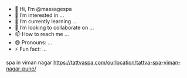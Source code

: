 - 👋 Hi, I’m @massagespa
- 👀 I’m interested in ...
- 🌱 I’m currently learning ...
- 💞️ I’m looking to collaborate on ...
- 📫 How to reach me ...
- 😄 Pronouns: ...
- ⚡ Fun fact: ...

<!---
massagespa/massagespa is a ✨ special ✨ repository because its `README.md` (this file) appears on your GitHub profile.
You can click the Preview link to take a look at your changes.
--->
spa in viman nagar
https://tattvaspa.com/ourlocation/tattva-spa-viman-nagar-pune/
